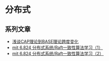# 分布式

## 系列文章

- [浅谈CAP理论到BASE理论跨度变化](/fenbushi/raft/CAP/index)
- [mit 6.824 分布式系统/Raft一致性算法学习（1）](/fenbushi/raft/raft(1)/index)
- [mit 6.824 分布式系统/Raft一致性算法学习（2）](/fenbushi/raft/raft(2)/index)
